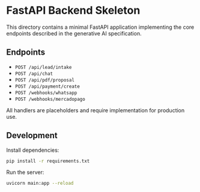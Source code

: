 # FastAPI Backend Skeleton

This directory contains a minimal FastAPI application implementing the core endpoints described in the generative AI specification.

## Endpoints
- `POST /api/lead/intake`
- `POST /api/chat`
- `POST /api/pdf/proposal`
- `POST /api/payment/create`
- `POST /webhooks/whatsapp`
- `POST /webhooks/mercadopago`

All handlers are placeholders and require implementation for production use.

## Development
Install dependencies:
```bash
pip install -r requirements.txt
```
Run the server:
```bash
uvicorn main:app --reload
```
